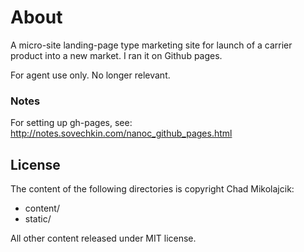 # About

A micro-site landing-page type marketing site for launch of a carrier product into a new market. I ran it on Github pages.

For agent use only.  No longer relevant.

### Notes

For setting up gh-pages, see:  http://notes.sovechkin.com/nanoc_github_pages.html

## License
The content of the following directories is copyright Chad Mikolajcik: 

* content/
* static/

All other content released under MIT license. 

